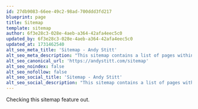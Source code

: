 ```yaml
---
id: 27db9083-66ee-49c2-98ad-700ddd3fd217
blueprint: page
title: Sitemap
template: sitemap
author: 6f3e28c3-028e-4aeb-a364-42afa4eec5c0
updated_by: 6f3e28c3-028e-4aeb-a364-42afa4eec5c0
updated_at: 1731462540
alt_seo_meta_title: 'Sitemap - Andy Stitt'
alt_seo_meta_description: "This sitemap contains a list of pages within Andy Stitt's website."
alt_seo_canonical_url: 'https://andystitt.com/sitemap'
alt_seo_noindex: false
alt_seo_nofollow: false
alt_seo_social_title: 'Sitemap - Andy Stitt'
alt_seo_social_description: "This sitemap contains a list of pages within Andy Stitt's website."
---
```

Checking this sitemap feature out.
